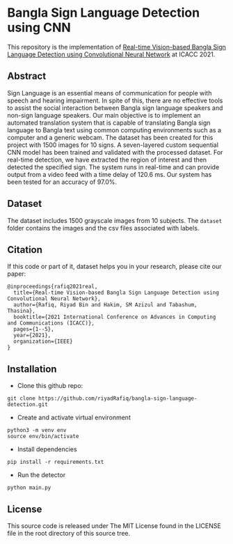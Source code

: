 # Bangla Sign Language Detection using CNN

This repository is the implementation of [Real-time Vision-based Bangla Sign Language Detection using Convolutional Neural Network](https://ieeexplore.ieee.org/document/9708141) at ICACC 2021.   

## Abstract
Sign Language is an essential means of communication for people with speech and hearing impairment. In spite of this, there are no effective tools to assist the social interaction between Bangla sign language speakers and non-sign language speakers. Our main objective is to implement an automated translation system that is capable of translating Bangla sign language to Bangla text using common computing environments such as a computer and a generic webcam. The dataset has been created for this project with 1500 images for 10 signs. A seven-layered custom sequential CNN model has been trained and validated with the processed dataset. For real-time detection, we have extracted the region of interest and then detected the specified sign. The system runs in real-time and can provide output from a video feed with a time delay of 120.6 ms. Our system has been tested for an accuracy of 97.0%.

## Dataset
The dataset includes 1500 grayscale images from 10 subjects. The ```dataset``` folder contains the images and the csv files associated with labels.  

## Citation
If this code or part of it, dataset helps you in your research, please cite our paper: 
```
@inproceedings{rafiq2021real,
  title={Real-time Vision-based Bangla Sign Language Detection using Convolutional Neural Network},
  author={Rafiq, Riyad Bin and Hakim, SM Azizul and Tabashum, Thasina},
  booktitle={2021 International Conference on Advances in Computing and Communications (ICACC)},
  pages={1--5},
  year={2021},
  organization={IEEE}
}
```

## Installation
- Clone this github repo:
```
git clone https://github.com/riyadRafiq/bangla-sign-language-detection.git
```
- Create and activate virtual environment
```
python3 -m venv env
source env/bin/activate
```
- Install dependencies
```
pip install -r requirements.txt
```
- Run the detector
```
python main.py
```
## License
This source code is released under The MIT License found in the LICENSE file in the root directory of this source tree.
